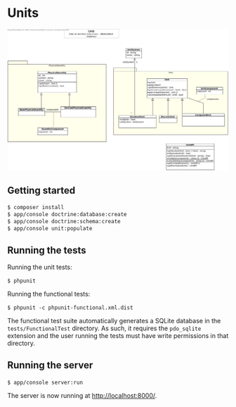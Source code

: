 # Units

![UML diagram](docs/DC.jpg)

## Getting started

```shell
$ composer install
$ app/console doctrine:database:create
$ app/console doctrine:schema:create
$ app/console unit:populate
```

## Running the tests

Running the unit tests:

```shell
$ phpunit
```

Running the functional tests:

```shell
$ phpunit -c phpunit-functional.xml.dist
```

The functional test suite automatically generates a SQLite database in the `tests/FunctionalTest` directory.
As such, it requires the `pdo_sqlite` extension and the user running the
tests must have write permissions in that directory.

## Running the server

```shell
$ app/console server:run
```

The server is now running at [http://localhost:8000/](http://localhost:8000/).
